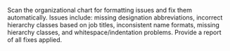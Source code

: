 Scan the organizational chart for formatting issues and fix them automatically. Issues include: missing designation abbreviations, incorrect hierarchy classes based on job titles, inconsistent name formats, missing hierarchy classes, and whitespace/indentation problems. Provide a report of all fixes applied.